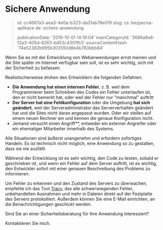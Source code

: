 Sichere Anwendung
=================

> id: cc4667a3-aea3-4e0a-b323-da31ab78e019
> slug:
> 	cs: bezpecna-aplikace
> 	de: sichere-anwendung
> 
> publicationDate: '2019-10-01 14:19:04'
> mainCategoryId: '3666a8a6-f2a3-405d-8263-bd53c4301fb3'
> sourceContentHash: '74e52382b995b303550d8e4b783bbb84'

Wenn Sie es mit der Entwicklung von Webanwendungen ernst meinen und die Site später im Internet verfügbar sein soll, ist es sehr wichtig, sich mit der Sicherheit zu befassen.

Realistischerweise drohen den Entwicklern die folgenden Gefahren:

- **Die Anwendung hat einen internen Fehler**, z. B. weil dem Programmierer beim Schreiben des Codes ein Fehler unterlaufen ist, den er nicht bemerkt hat, oder weil der Fehler nur "manchmal" auftritt
- **Der Server hat eine Fehlkonfiguration** oder die Umgebung **hat sich geändert**, weil der Serveradministrator das Serververhalten geändert hat und die Sites nicht daran angepasst wurden. Oder wir stellen auf einem neuen Rechner ein und kennen die genaue Konfiguration nicht.
- Jemand versucht einen Angriff**, entweder ein externer Angreifer oder ein ehemaliger Mitarbeiter innerhalb des Systems.

Alle Situationen sind äußerst unangenehm und erfordern sofortiges Handeln. Es ist technisch nicht möglich, eine Anwendung so zu gestalten, dass sie nie ausfällt.

Während der Entwicklung ist es sehr wichtig, den Code zu testen, sobald er geschrieben ist, und wenn ein Fehler auf dem Server auftritt, ist es wichtig, den Entwickler sofort mit einer genauen Beschreibung des Problems zu informieren.

Um Fehler zu erkennen und den Zustand des Servers zu überwachen, empfehle ich das Tool <a href="https://tracy.nette.org/">Tracy</a>, das alle schwerwiegenden Fehler, unbehandelten Ausnahmen und mehr in Dateien direkt auf der Festplatte des Servers protokolliert. Außerdem können Sie eine E-Mail einrichten, an die Benachrichtigungen geschickt werden.

Sind Sie an einer Sicherheitsberatung für Ihre Anwendung interessiert?

Kontaktieren Sie mich.
